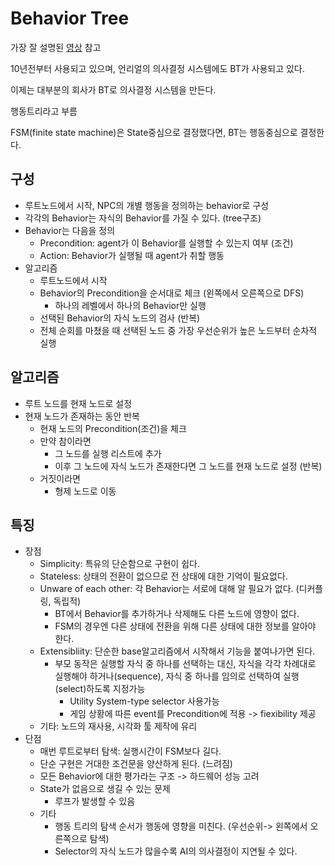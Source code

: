# Behavior Tree

가장 잘 설명된 [영상](https://www.youtube.com/watch?v=nTtnKYNEGFE) 참고

10년전부터 사용되고 있으며, 언리얼의 의사결정 시스템에도 BT가 사용되고 있다.

이제는 대부분의 회사가 BT로 의사결정 시스템을 만든다.

행동트리라고 부름

FSM(finite state machine)은 State중심으로 결정했다면, BT는 행동중심으로 결정한다.

## 구성

- 루트노드에서 시작, NPC의 개별 행동을 정의하는 behavior로 구성
- 각각의 Behavior는 자식의 Behavior를 가질 수 있다. (tree구조)
- Behavior는 다음을 정의
  - Precondition: agent가 이 Behavior를 실행할 수 있는지 여부 (조건)
  - Action: Behavior가 실행될 때 agent가 취할 행동
- 알고리즘
  - 루트노드에서 시작
  - Behavior의 Precondition을 순서대로 체크 (왼쪽에서 오른쪽으로 DFS)
    - 하나의 레벨에서 하나의 Behavior만 실행
  - 선택된 Behavior의 자식 노드의 검사 (반복)
  - 전체 순회를 마쳤을 때 선택된 노드 중 가장 우선순위가 높은 노드부터 순차적 실행

## 알고리즘

- 루트 노드를 현재 노드로 설정
- 현재 노드가 존재하는 동안 반복
  - 현재 노드의 Precondition(조건)을 체크
  - 만약 참이라면
    - 그 노드를 실행 리스트에 추가
    - 이후 그 노드에 자식 노드가 존재한다면 그 노드를 현재 노드로 설정 (반복)
  - 거짓이라면
    - 형제 노드로 이동

## 특징

- 장점
  - Simplicity: 특유의 단순함으로 구현이 쉽다.
  - Stateless: 상태의 전환이 없으므로 전 상태에 대한 기억이 필요없다.
  - Unware of each other: 각 Behavior는 서로에 대해 알 필요가 없다. (디커플링, 독립적)
    - BT에서 Behavior를 추가하거나 삭제해도 다른 노드에 영향이 없다.
    - FSM의 경우엔 다른 상태에 전환을 위해 다른 상태에 대한 정보를 알아야 한다.
  - Extensibliity: 단순한 base알고리즘에서 시작해서 기능을 붙여나가면 된다.
    - 부모 동작은 실행할 자식 중 하나를 선택하는 대신, 자식을 각각 차례대로 실행해야 하거나(sequence), 자식 중 하나를 임의로 선택하여 실행(select)하도록 지정가능
      - Utility System-type selector 사용가능
      - 게임 상황에 따른 event를 Precondition에 적용 -> fiexibility 제공
  - 기타: 노드의 재사용, 시각화 툴 제작에 유리
- 단점
  - 매번 루트로부터 탐색: 실행시간이 FSM보다 길다.
  - 단순 구현은 거대한 조건문을 양산하게 된다. (느려짐)
  - 모든 Behavior에 대한 평가라는 구조 -> 하드웨어 성능 고려
  - State가 없음으로 생길 수 있는 문제
    - 루프가 발생할 수 있음
  - 기타
    - 행동 트리의 탐색 순서가 행동에 영향을 미친다. (우선순위-> 왼쪽에서 오른쪽으로 탐색)
    - Selector의 자식 노드가 많을수록 AI의 의사결정이 지연될 수 있다.
